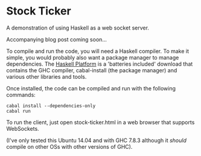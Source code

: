 # Stock Ticker
A demonstration of using Haskell as a web socket server.

Accompanying blog post coming soon...

To compile and run the code, you will need a Haskell compiler. To make it simple, you would probably also want a package manager to manage dependencies. The [Haskell Platform](https://www.haskell.org/platform/) is a 'batteries included' download that contains the GHC compiler, cabal-install (the package manager) and various other libraries and tools.

Once installed, the code can be compiled and run with the following commands:

    cabal install --dependencies-only
    cabal run
  
To run the client, just open stock-ticker.html in a web browser that supports WebSockets.

(I've only tested this Ubuntu 14.04 and with GHC 7.8.3 although it *should* compile on other OSs with other versions of GHC).
